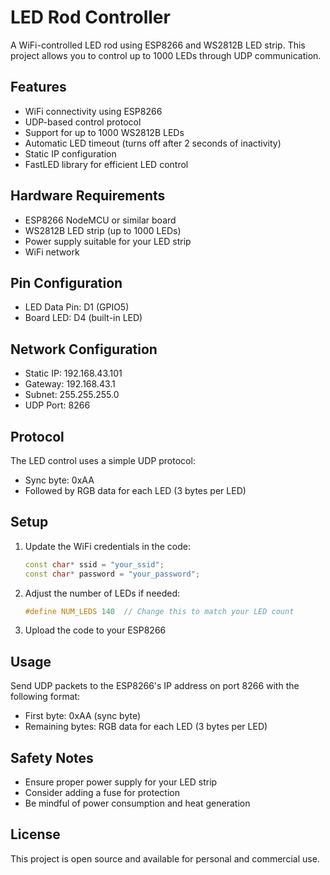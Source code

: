 # LED Rod Controller

A WiFi-controlled LED rod using ESP8266 and WS2812B LED strip. This project allows you to control up to 1000 LEDs through UDP communication.

## Features

- WiFi connectivity using ESP8266
- UDP-based control protocol
- Support for up to 1000 WS2812B LEDs
- Automatic LED timeout (turns off after 2 seconds of inactivity)
- Static IP configuration
- FastLED library for efficient LED control

## Hardware Requirements

- ESP8266 NodeMCU or similar board
- WS2812B LED strip (up to 1000 LEDs)
- Power supply suitable for your LED strip
- WiFi network

## Pin Configuration

- LED Data Pin: D1 (GPIO5)
- Board LED: D4 (built-in LED)

## Network Configuration

- Static IP: 192.168.43.101
- Gateway: 192.168.43.1
- Subnet: 255.255.255.0
- UDP Port: 8266

## Protocol

The LED control uses a simple UDP protocol:
- Sync byte: 0xAA
- Followed by RGB data for each LED (3 bytes per LED)

## Setup

1. Update the WiFi credentials in the code:
   ```cpp
   const char* ssid = "your_ssid";
   const char* password = "your_password";
   ```

2. Adjust the number of LEDs if needed:
   ```cpp
   #define NUM_LEDS 140  // Change this to match your LED count
   ```

3. Upload the code to your ESP8266

## Usage

Send UDP packets to the ESP8266's IP address on port 8266 with the following format:
- First byte: 0xAA (sync byte)
- Remaining bytes: RGB data for each LED (3 bytes per LED)

## Safety Notes

- Ensure proper power supply for your LED strip
- Consider adding a fuse for protection
- Be mindful of power consumption and heat generation

## License

This project is open source and available for personal and commercial use. 